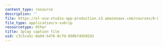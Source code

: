 ```yaml
---
content_type: resource
description: ''
file: https://ol-ocw-studio-app-production.s3.amazonaws.com/courses/6-0001-introduction-to-computer-science-and-programming-in-python-fall-2016/c3c5ca5c8a9454768c7d690bf45b92d1_vqn_yk5aFcI.vtt
file_type: application/x-subrip
resourcetype: Other
title: 3play caption file
uid: c3c5ca5c-8a94-5476-8c7d-690bf45b92d1
---
```


